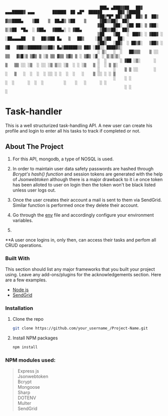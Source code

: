 

                                              ███▄ ▄███▓▓██   ██▓ ▄▄▄█████▓ ▄▄▄        ██████  ██ ▄█▀  ██████       ██▓ ▒█████  
                                             ▓██▒▀█▀ ██▒ ▒██  ██▒ ▓  ██▒ ▓▒▒████▄    ▒██    ▒  ██▄█▒ ▒██    ▒      ▓██▒▒██▒  ██▒
                                             ▓██    ▓██░  ▒██ ██░ ▒ ▓██░ ▒░▒██  ▀█▄  ░ ▓██▄   ▓███▄░ ░ ▓██▄        ▒██▒▒██░  ██▒
                                             ▒██    ▒██   ░ ▐██▓░ ░ ▓██▓ ░ ░██▄▄▄▄██   ▒   ██▒▓██ █▄   ▒   ██▒     ░██░▒██   ██░
                                             ▒██▒   ░██▒  ░ ██▒▓░   ▒██▒ ░  ▓█   ▓██▒▒██████▒▒▒██▒ █▄▒██████▒▒ ██▓ ░██░░ ████▓▒░
                                             ░ ▒░   ░  ░   ██▒▒▒    ▒ ░░    ▒▒   ▓▒█░▒ ▒▓▒ ▒ ░▒ ▒▒ ▓▒▒ ▒▓▒ ▒ ░ ▒▓▒ ░▓  ░ ▒░▒░▒░ 
                                             ░  ░      ░ ▓██ ░▒░      ░      ▒   ▒▒ ░░ ░▒  ░ ░░ ░▒ ▒░░ ░▒  ░ ░ ░▒   ▒ ░  ░ ▒ ▒░ 
                                             ░      ░    ▒ ▒ ░░       ░        ░   ▒   ░  ░  ░  ░ ░░ ░ ░  ░  ░   ░    ▒ ░░ ░ ░ ▒  
                                                    ░    ░ ░                    ░  ░      ░  ░  ░         ░    ░   ░      ░ ░  
                                                         ░ ░                                                   ░                 

# Task-handler

This is a well structurized task-handling API. A new user can create his profile and login to enter all his tasks to track if completed or not.

## About The Project
1. For this API, mongodb, a type of NOSQL is used.

2. In order to maintain user data safety passwords are hashed through <i>Bcrypt's hash() function</i> and session tokens are generated with the help of <i>Jsonwebtoken</i> although there is a major drawback to it i.e once token has been alloted to user on login then the token won't be black listed unless user logs out.

3.  Once the user creates their account a mail is sent to them via SendGrid. Similar function is performed once they delete their account.

4.  Go through the [env](https://github.com/AMGOcyber123/Task-handler-API/blob/main/.env) file and accordingly configure your environment variables.

5.  


**A user once logins in, only then, can access their tasks and perfom all CRUD operations. 


### Built With

This section should list any major frameworks that you built your project using. Leave any add-ons/plugins for the acknowledgements section. Here are a few examples.
* [Node js](https://nodejs.dev/)
* [SendGrid](https://app.sendgrid.com/)


### Installation

1. Clone the repo
   ```sh
   git clone https://github.com/your_username_/Project-Name.git
   ```
2. Install NPM packages
   ```sh
   npm install
   ```
   
### NPM modules used:
> Express js <br>
> Jsonwebtoken <br>
> Bcrypt <br>
> Mongoose <br>
> Sharp <br>
> DOTENV <br>
> Multer <br>
> SendGrid
